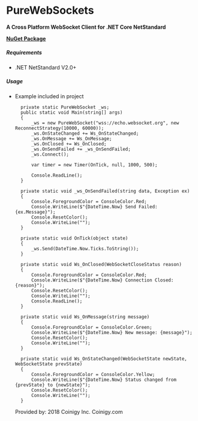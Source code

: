 # PureWebSockets
**A Cross Platform WebSocket Client for .NET Core NetStandard**

**[NuGet Package](https://www.nuget.org/packages/PureWebSockets)**

##### Requirements
* .NET NetStandard V2.0+

##### Usage
* Example included in project


        private static PureWebSocket _ws;
        public static void Main(string[] args)
        {
            _ws = new PureWebSocket("wss://echo.websocket.org", new ReconnectStrategy(10000, 60000));
            _ws.OnStateChanged += Ws_OnStateChanged;
            _ws.OnMessage += Ws_OnMessage;
            _ws.OnClosed += Ws_OnClosed;
            _ws.OnSendFailed += _ws_OnSendFailed;
            _ws.Connect();

            var timer = new Timer(OnTick, null, 1000, 500);

            Console.ReadLine();
        }

        private static void _ws_OnSendFailed(string data, Exception ex)
        {
            Console.ForegroundColor = ConsoleColor.Red;
            Console.WriteLine($"{DateTime.Now} Send Failed: {ex.Message}");
            Console.ResetColor();
            Console.WriteLine("");
        }

        private static void OnTick(object state)
        {
            _ws.Send(DateTime.Now.Ticks.ToString());
        }

        private static void Ws_OnClosed(WebSocketCloseStatus reason)
        {
            Console.ForegroundColor = ConsoleColor.Red;
            Console.WriteLine($"{DateTime.Now} Connection Closed: {reason}");
            Console.ResetColor();
            Console.WriteLine("");
            Console.ReadLine();
        }

        private static void Ws_OnMessage(string message)
        {
            Console.ForegroundColor = ConsoleColor.Green;
            Console.WriteLine($"{DateTime.Now} New message: {message}");
            Console.ResetColor();
            Console.WriteLine("");
        }

        private static void Ws_OnStateChanged(WebSocketState newState, WebSocketState prevState)
        {
            Console.ForegroundColor = ConsoleColor.Yellow;
            Console.WriteLine($"{DateTime.Now} Status changed from {prevState} to {newState}");
            Console.ResetColor();
            Console.WriteLine("");
        }
  
  Provided by: 2018 Coinigy Inc. Coinigy.com
